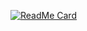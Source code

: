 [![ReadMe Card](https://github-readme-stats.vercel.app/api/pin/?username=jwonyLee&repo=github-readme-stats)](https://github.com/jwonyLee/github-readme-stats)
